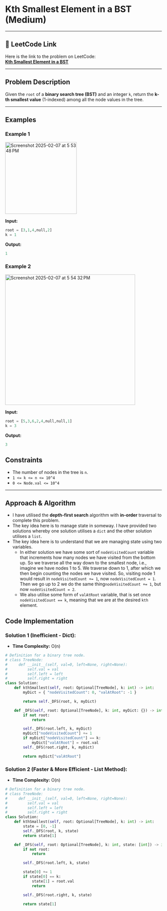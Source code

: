 # Kth Smallest Element in a BST (Medium)

---

## 🔗 LeetCode Link

Here is the link to the problem on LeetCode:  
[**Kth Smallest Element in a BST**](https://leetcode.com/problems/kth-smallest-element-in-a-bst/)

---

## **Problem Description**

Given the `root` of a **binary search tree (BST)** and an integer `k`, return the **k-th smallest value** (1-indexed) among all the node values in the tree.

---

## **Examples**

### **Example 1**

<img width="230" alt="Screenshot 2025-02-07 at 5 53 48 PM" src="https://github.com/user-attachments/assets/22735b0d-bcd0-47ce-b59a-08424ae57063" />

**Input:**

```python
root = [3,1,4,null,2]
k = 1
```

**Output:**

```python
1
```

### **Example 2**

<img width="418" alt="Screenshot 2025-02-07 at 5 54 32 PM" src="https://github.com/user-attachments/assets/b4570a9f-35d4-427e-a8a0-1faa061b796e" />

**Input:**

```python
root = [5,3,6,2,4,null,null,1]
k = 3
```

**Output:**

```python
3
```

## Constraints

- The number of nodes in the tree is `n`.
- `1 <= k <= n <= 10^4`
- `0 <= Node.val <= 10^4`

---

## Approach & Algorithm

- I have utilised the **depth-first search** algorithm with **in-order** traversal to complete this problem.
- The key idea here is to manage state in someway. I have provided two solutions whereby one solution utilises a `dict` and the other solution utilises a `list`.
- The key idea here is to understand that we are managing state using two variables.
  - In either solution we have some sort of `nodeVisitedCount` variable that increments how many nodes we have visited from the bottom up. So we traverse all the way down to the smallest node, i.e., imagine we have nodes 1 to 5. We traverse down to 1, after which we then begin counting the nodes we have visited. So, visiting node 1 would result in `nodeVisitedCount += 1`, now `nodeVisitedCount = 1`. Then we go up to 2 we do the same thing`nodeVisitedCount += 1`, but now `nodeVisitedCount = 2`.
  - We also utilise some form of `valAtRoot` variable, that is set once `nodeVisitedCount == k`, meaning that we are at the desired `kth` element.

## Code Implementation

### Solution 1 (Inefficient - Dict):

- **Time Complexity:** O(n)

```python
# Definition for a binary tree node.
# class TreeNode:
#     def __init__(self, val=0, left=None, right=None):
#         self.val = val
#         self.left = left
#         self.right = right
class Solution:
    def kthSmallest(self, root: Optional[TreeNode], k: int) -> int:
        myDict = { "nodeVisitedCount": 0, "valAtRoot": -1 }

        return self._DFS(root, k, myDict)

    def _DFS(self, root: Optional[TreeNode], k: int, myDict: {}) -> int:
        if not root:
            return

        self._DFS(root.left, k, myDict)
        myDict["nodeVisitedCount"] += 1
        if myDict["nodeVisitedCount"] == k:
            myDict["valAtRoot"] = root.val
        self._DFS(root.right, k, myDict)

        return myDict["valAtRoot"]
```

### Solution 2 (Faster & More Efficient - List Method):

- **Time Complexity:** O(n)

```python
# Definition for a binary tree node.
# class TreeNode:
#     def __init__(self, val=0, left=None, right=None):
#         self.val = val
#         self.left = left
#         self.right = right
class Solution:
    def kthSmallest(self, root: Optional[TreeNode], k: int) -> int:
        state = [0, -1]
        self._DFS(root, k, state)
        return state[1]

    def _DFS(self, root: Optional[TreeNode], k: int, state: [int]) -> int:
        if not root:
            return

        self._DFS(root.left, k, state)

        state[0] += 1
        if state[0] == k:
            state[1] = root.val
            return

        self._DFS(root.right, k, state)

        return state[1]
```
